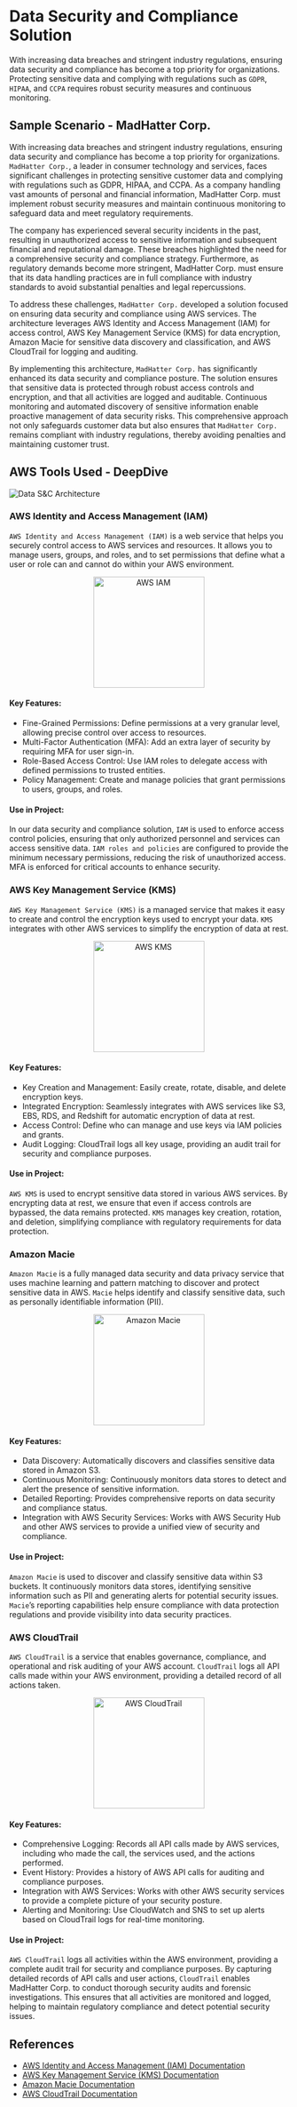 # Data Security and Compliance Solution
With increasing data breaches and stringent industry regulations, ensuring data security and compliance has become a top priority for organizations. Protecting sensitive data and complying with regulations such as `GDPR`, `HIPAA`, and `CCPA` requires robust security measures and continuous monitoring.

## Sample Scenario - MadHatter Corp.
With increasing data breaches and stringent industry regulations, ensuring data security and compliance has become a top priority for organizations. `MadHatter Corp.`, a leader in consumer technology and services, faces significant challenges in protecting sensitive customer data and complying with regulations such as GDPR, HIPAA, and CCPA. As a company handling vast amounts of personal and financial information, MadHatter Corp. must implement robust security measures and maintain continuous monitoring to safeguard data and meet regulatory requirements.

The company has experienced several security incidents in the past, resulting in unauthorized access to sensitive information and subsequent financial and reputational damage. These breaches highlighted the need for a comprehensive security and compliance strategy. Furthermore, as regulatory demands become more stringent, MadHatter Corp. must ensure that its data handling practices are in full compliance with industry standards to avoid substantial penalties and legal repercussions.

To address these challenges, `MadHatter Corp.` developed a solution focused on ensuring data security and compliance using AWS services. The architecture leverages AWS Identity and Access Management (IAM) for access control, AWS Key Management Service (KMS) for data encryption, Amazon Macie for sensitive data discovery and classification, and AWS CloudTrail for logging and auditing.

By implementing this architecture, `MadHatter Corp.` has significantly enhanced its data security and compliance posture. The solution ensures that sensitive data is protected through robust access controls and encryption, and that all activities are logged and auditable. Continuous monitoring and automated discovery of sensitive information enable proactive management of data security risks. This comprehensive approach not only safeguards customer data but also ensures that `MadHatter Corp.` remains compliant with industry regulations, thereby avoiding penalties and maintaining customer trust.

## AWS Tools Used - DeepDive
![Data S&C Architecture](assets/Pipeline-3.jpg)

### AWS Identity and Access Management (IAM)

`AWS Identity and Access Management (IAM)` is a web service that helps you securely control access to AWS services and resources. It allows you to manage users, groups, and roles, and to set permissions that define what a user or role can and cannot do within your AWS environment.

<div style="text-align: center;">
    <img src="assets/IAM.png" alt="AWS IAM" width="200" height="200">
</div>

#### Key Features:

- Fine-Grained Permissions: Define permissions at a very granular level, allowing precise control over access to resources.
- Multi-Factor Authentication (MFA): Add an extra layer of security by requiring MFA for user sign-in.
- Role-Based Access Control: Use IAM roles to delegate access with defined permissions to trusted entities.
- Policy Management: Create and manage policies that grant permissions to users, groups, and roles.

#### Use in Project:
In our data security and compliance solution, `IAM` is used to enforce access control policies, ensuring that only authorized personnel and services can access sensitive data. `IAM roles and policies` are configured to provide the minimum necessary permissions, reducing the risk of unauthorized access. MFA is enforced for critical accounts to enhance security.

### AWS Key Management Service (KMS)

`AWS Key Management Service (KMS)` is a managed service that makes it easy to create and control the encryption keys used to encrypt your data. `KMS` integrates with other AWS services to simplify the encryption of data at rest.

<div style="text-align: center;">
    <img src="assets/KMS.png" alt="AWS KMS" width="200" height="200">
</div>

#### Key Features:

- Key Creation and Management: Easily create, rotate, disable, and delete encryption keys.
- Integrated Encryption: Seamlessly integrates with AWS services like S3, EBS, RDS, and Redshift for automatic encryption of data at rest.
- Access Control: Define who can manage and use keys via IAM policies and grants.
- Audit Logging: CloudTrail logs all key usage, providing an audit trail for security and compliance purposes.

#### Use in Project:
`AWS KMS` is used to encrypt sensitive data stored in various AWS services. By encrypting data at rest, we ensure that even if access controls are bypassed, the data remains protected. `KMS` manages key creation, rotation, and deletion, simplifying compliance with regulatory requirements for data protection.

### Amazon Macie

`Amazon Macie` is a fully managed data security and data privacy service that uses machine learning and pattern matching to discover and protect sensitive data in AWS. `Macie` helps identify and classify sensitive data, such as personally identifiable information (PII).

<div style="text-align: center;">
    <img src="assets/Macie.png" alt="Amazon Macie" width="200" height="200">
</div>

#### Key Features:

- Data Discovery: Automatically discovers and classifies sensitive data stored in Amazon S3.
- Continuous Monitoring: Continuously monitors data stores to detect and alert the presence of sensitive information.
- Detailed Reporting: Provides comprehensive reports on data security and compliance status.
- Integration with AWS Security Services: Works with AWS Security Hub and other AWS services to provide a unified view of security and compliance.

#### Use in Project:
`Amazon Macie` is used to discover and classify sensitive data within S3 buckets. It continuously monitors data stores, identifying sensitive information such as PII and generating alerts for potential security issues. `Macie`’s reporting capabilities help ensure compliance with data protection regulations and provide visibility into data security practices.

### AWS CloudTrail

`AWS CloudTrail` is a service that enables governance, compliance, and operational and risk auditing of your AWS account. `CloudTrail` logs all API calls made within your AWS environment, providing a detailed record of all actions taken.

<div style="text-align: center;">
    <img src="assets/CloudTrail.png" alt="AWS CloudTrail" width="200" height="200">
</div>

#### Key Features:

- Comprehensive Logging: Records all API calls made by AWS services, including who made the call, the services used, and the actions performed.
- Event History: Provides a history of AWS API calls for auditing and compliance purposes.
- Integration with AWS Services: Works with other AWS security services to provide a complete picture of your security posture.
- Alerting and Monitoring: Use CloudWatch and SNS to set up alerts based on CloudTrail logs for real-time monitoring.

#### Use in Project:
`AWS CloudTrail` logs all activities within the AWS environment, providing a complete audit trail for security and compliance purposes. By capturing detailed records of API calls and user actions, `CloudTrail` enables MadHatter Corp. to conduct thorough security audits and forensic investigations. This ensures that all activities are monitored and logged, helping to maintain regulatory compliance and detect potential security issues.

## References
- [AWS Identity and Access Management (IAM) Documentation](https://docs.aws.amazon.com/iam/)
- [AWS Key Management Service (KMS) Documentation](https://docs.aws.amazon.com/kms/)
- [Amazon Macie Documentation](https://docs.aws.amazon.com/macie/)
- [AWS CloudTrail Documentation](https://docs.aws.amazon.com/cloudtrail/)